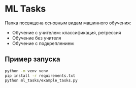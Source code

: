 # ML Tasks

Папка посвящена основным видам машинного обучения:

- Обучение с учителем: классификация, регрессия
- Обучение без учителя
- Обучение с подкреплением

## Пример запуска
```bash
python -m venv venv
pip install -r requirements.txt
python ml_tasks/example_tasks.py
